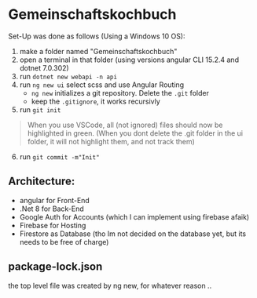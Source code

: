 # Gemeinschaftskochbuch 

Set-Up was done as follows (Using a Windows 10 OS): 
1. make a folder named "Gemeinschaftskochbuch" 
2. open a terminal in that folder (using versions angular CLI 15.2.4 and dotnet 7.0.302) 
3. run `dotnet new webapi -n api` 
4. run `ng new ui` select scss and use Angular Routing 
    - `ng new` initializes a git repository. Delete the `.git` folder 
    - keep the `.gitignore`, it works recursivly 
5. run `git init` 
> When you use VSCode, all (not ignored) files should now be highlighted in green. (When you dont delete the .git folder in the ui folder, it will not highlight them, and not track them) 
6. run `git commit -m"Init"`


## Architecture: 

- angular for Front-End 
- .Net 8 for Back-End 
- Google Auth for Accounts (which I can implement using firebase afaik)
- Firebase for Hosting 
- Firestore as Database (tho Im not decided on the database yet, but its needs to be free of charge)

## package-lock.json 
the top level file was created by ng new, for whatever reason ..
